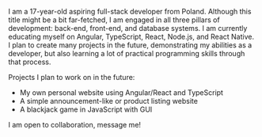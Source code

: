 I am a 17-year-old aspiring full-stack developer from Poland. Although this title might be a bit far-fetched, I am engaged in all three pillars of development: back-end, front-end, and database systems. I am currently educating myself on Angular, TypeScript, React, Node.js, and React Native. I plan to create many projects in the future, demonstrating my abilities as a developer, but also learning a lot of practical programming skills through that process.

Projects I plan to work on in the future:
- My own personal website using Angular/React and TypeScript
- A simple announcement-like or product listing website  
- A blackjack game in JavaScript with GUI

I am open to collaboration, message me!

<!--
**BartoszG-7/BartoszG-7** is a ✨ _special_ ✨ repository because its `README.md` (this file) appears on your GitHub profile.

Here are some ideas to get you started:

- 🔭 I’m currently working on ...
- 🌱 I’m currently learning ...
- 👯 I’m looking to collaborate on ...
- 🤔 I’m looking for help with ...
- 💬 Ask me about ...
- 📫 How to reach me: ...
- 😄 Pronouns: ...
- ⚡ Fun fact: ...
-->
